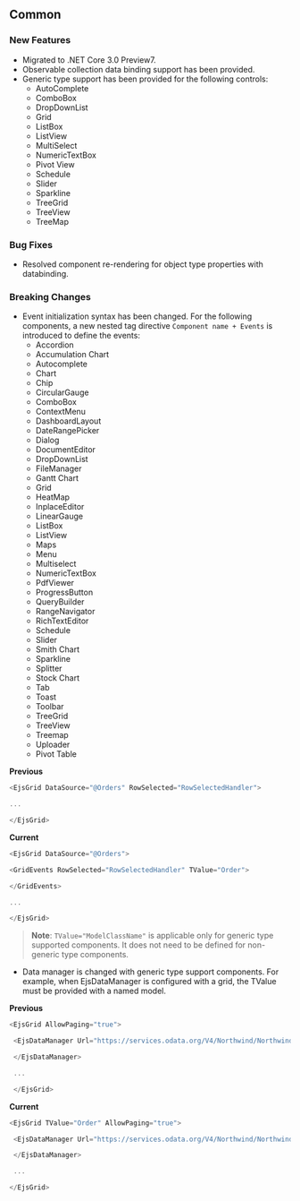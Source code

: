 ## Common

### New Features

- Migrated to .NET Core 3.0 Preview7.
- Observable collection data binding support has been provided.
- Generic type support has been provided for the following controls:
    * AutoComplete
    * ComboBox
	* DropDownList
	* Grid
	* ListBox
	* ListView
	* MultiSelect
	* NumericTextBox
	* Pivot View
	* Schedule
	* Slider
	* Sparkline
	* TreeGrid
	* TreeView
	* TreeMap

### Bug Fixes

- Resolved component re-rendering for object type properties with databinding.

### Breaking Changes

- Event initialization syntax has been changed. For the following components, a new nested tag directive `Component name + Events` is introduced to define the events:
    * Accordion
    * Accumulation Chart
    * Autocomplete
    * Chart
    * Chip
    * CircularGauge
    * ComboBox
    * ContextMenu
    * DashboardLayout
    * DateRangePicker
    * Dialog
    * DocumentEditor
    * DropDownList
    * FileManager
    * Gantt Chart
    * Grid
    * HeatMap
    * InplaceEditor
    * LinearGauge
    * ListBox
    * ListView
    * Maps
    * Menu
    * Multiselect
    * NumericTextBox
    * PdfViewer
    * ProgressButton
    * QueryBuilder
    * RangeNavigator
    * RichTextEditor
    * Schedule
    * Slider
    * Smith Chart
    * Sparkline
    * Splitter
    * Stock Chart
    * Tab
    * Toast
    * Toolbar
    * TreeGrid
    * TreeView
    * Treemap
    * Uploader 
    * Pivot Table

**Previous**

```csharp
<EjsGrid DataSource="@Orders" RowSelected="RowSelectedHandler">

...

</EjsGrid>
```
 
**Current**

 ```csharp
<EjsGrid DataSource="@Orders">

 <GridEvents RowSelected="RowSelectedHandler" TValue="Order">

 </GridEvents>

...

</EjsGrid>
```

> **Note**: `TValue="ModelClassName"` is applicable only for generic type supported components. It does not need to be defined for non-generic type components.

- Data manager is changed with generic type support components. For example, when EjsDataManager is configured with a grid, the TValue must be provided with a named model.

**Previous**

```csharp
<EjsGrid AllowPaging="true">

 <EjsDataManager Url="https://services.odata.org/V4/Northwind/Northwind.svc/Orders/" Adaptor="Adaptors.ODataV4Adaptor">

 </EjsDataManager>

 ...

 </EjsGrid>
```
 

**Current**

```csharp
<EjsGrid TValue="Order" AllowPaging="true">

 <EjsDataManager Url="https://services.odata.org/V4/Northwind/Northwind.svc/Orders/" Adaptor="Adaptors.ODataV4Adaptor">

 </EjsDataManager>

 ...

</EjsGrid> 
```
